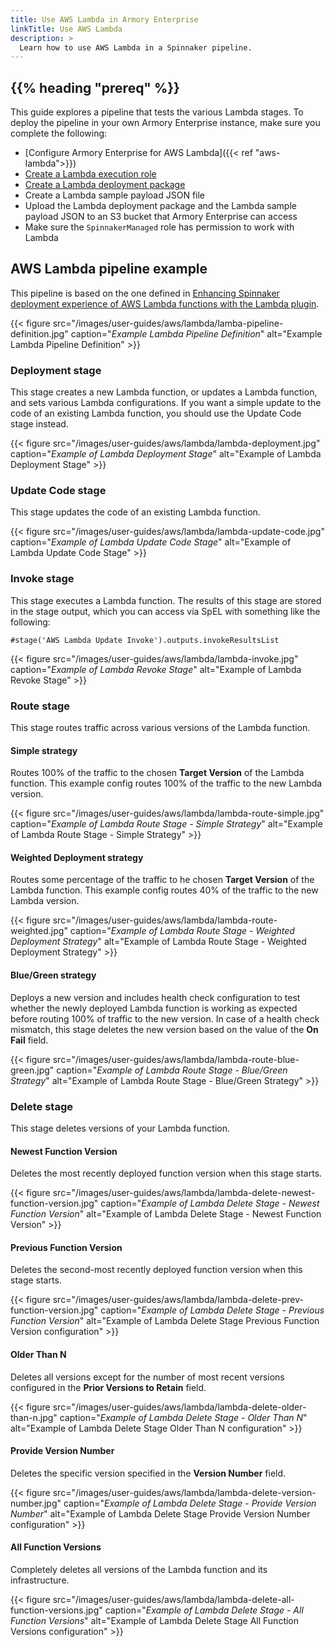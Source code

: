 ```yaml
---
title: Use AWS Lambda in Armory Enterprise
linkTitle: Use AWS Lambda
description: >
  Learn how to use AWS Lambda in a Spinnaker pipeline.
---
```


## {{% heading "prereq" %}}

This guide explores a pipeline that tests the various Lambda stages.  To deploy the pipeline in your own Armory Enterprise instance, make sure you complete the following:

- [Configure Armory Enterprise for AWS Lambda]({{< ref "aws-lambda">}})
- [Create a Lambda execution role](https://docs.aws.amazon.com/lambda/latest/dg/lambda-intro-execution-role.html)
- [Create a Lambda deployment package](https://docs.aws.amazon.com/lambda/latest/dg/gettingstarted-package.html)
- Create a Lambda sample payload JSON file
- Upload the Lambda deployment package and the Lambda sample payload JSON to an S3 bucket that Armory Enterprise can access
- Make sure the `SpinnakerManaged` role has permission to work with Lambda


## AWS Lambda pipeline example

This pipeline is based on the one defined in [Enhancing Spinnaker deployment experience of AWS Lambda functions with the Lambda plugin](https://aws.amazon.com/blogs/opensource/enhancing-spinnaker-deployment-experience-of-aws-lambda-functions-with-the-lambda-plugin/).

{{< figure src="/images/user-guides/aws/lambda/lamba-pipeline-definition.jpg" caption="<i>Example Lambda Pipeline Definition</i>" alt="Example Lambda Pipeline Definition" >}}



### Deployment stage

This stage creates a new Lambda function, or updates a Lambda function, and sets various Lambda configurations. If you want a simple update to the code of an existing Lambda function, you should use the Update Code stage instead.

{{< figure src="/images/user-guides/aws/lambda/lambda-deployment.jpg" caption="<i>Example of Lambda Deployment Stage</i>" alt="Example of  Lambda Deployment Stage" >}}


### Update Code stage

This stage updates the code of an existing Lambda function.

{{< figure src="/images/user-guides/aws/lambda/lambda-update-code.jpg" caption="<i>Example of Lambda Update Code Stage</i>" alt="Example of  Lambda Update Code Stage" >}}

### Invoke stage

This stage executes a Lambda function. The results of this stage are stored in the stage output, which you can access via SpEL with something like the following:

```
#stage('AWS Lambda Update Invoke').outputs.invokeResultsList
```

{{< figure src="/images/user-guides/aws/lambda/lambda-invoke.jpg" caption="<i>Example of Lambda Revoke Stage</i>" alt="Example of  Lambda Revoke Stage" >}}

### Route stage

This stage routes traffic across various versions of the Lambda function.

#### Simple strategy

Routes 100% of the traffic to the chosen **Target Version** of the Lambda function. This example config routes 100% of the traffic to the new Lambda version.

{{< figure src="/images/user-guides/aws/lambda/lambda-route-simple.jpg" caption="<i>Example of Lambda Route Stage - Simple Strategy</i>" alt="Example of Lambda Route Stage - Simple Strategy" >}}

#### Weighted Deployment strategy

Routes some percentage of the traffic to he chosen **Target Version** of the Lambda function. This example config routes 40% of the traffic to the new Lambda version.

{{< figure src="/images/user-guides/aws/lambda/lambda-route-weighted.jpg" caption="<i>Example of Lambda Route Stage - Weighted Deployment Strategy</i>" alt="Example of Lambda Route Stage - Weighted Deployment Strategy" >}}

#### Blue/Green strategy

Deploys a new version and includes health check configuration to test whether the newly deployed Lambda function is working as expected before routing 100% of traffic to the new version. In case of a health check mismatch, this stage deletes the new version based on the value of the **On Fail** field.

{{< figure src="/images/user-guides/aws/lambda/lambda-route-blue-green.jpg" caption="<i>Example of Lambda Route Stage - Blue/Green Strategy</i>" alt="Example of Lambda Route Stage - Blue/Green Strategy" >}}

### Delete stage

This stage deletes versions of your Lambda function.

#### Newest Function Version

Deletes the most recently deployed function version when this stage starts.

{{< figure src="/images/user-guides/aws/lambda/lambda-delete-newest-function-version.jpg" caption="<i>Example of Lambda Delete Stage - Newest Function Version</i>" alt="Example of Lambda Delete Stage - Newest Function Version" >}}

#### Previous Function Version

Deletes the second-most recently deployed function version when this stage starts.

{{< figure src="/images/user-guides/aws/lambda/lambda-delete-prev-function-version.jpg" caption="<i>Example of Lambda Delete Stage - Previous Function Version</i>" alt="Example of Lambda Delete Stage Previous Function Version configuration" >}}

#### Older Than N

Deletes all versions except for the number of most recent versions configured in the **Prior Versions to Retain** field.

{{< figure src="/images/user-guides/aws/lambda/lambda-delete-older-than-n.jpg" caption="<i>Example of Lambda Delete Stage - Older Than N</i>" alt="Example of Lambda Delete Stage Older Than N configuration" >}}

#### Provide Version Number

Deletes the specific version specified in the **Version Number** field.

{{< figure src="/images/user-guides/aws/lambda/lambda-delete-version-number.jpg" caption="<i>Example of Lambda Delete Stage - Provide Version Number</i>" alt="Example of Lambda Delete Stage Provide Version Number configuration" >}}

#### All Function Versions

Completely deletes all versions of the Lambda function and its infrastructure.

{{< figure src="/images/user-guides/aws/lambda/lambda-delete-all-function-versions.jpg" caption="<i>Example of Lambda Delete Stage - All Function Versions</i>" alt="Example of Lambda Delete Stage All Function Versions configuration" >}}
